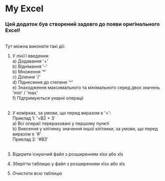 <H1>My Excel</H1>
<H3>Цей додаток був створений задовго до появи оригінального Excel!</H3><br>
Тут можна виконати такі дії:

1. У лініїї введення:  
    a) Додавання  '+'  
    b) Віднімання   '-'  
    b) Множення  '*'  
    c) Ділення  '/'  
    d) Піднесення до степеня  '^'  
    e) Знаходження максимального та мінімального серед двох значень  'min' / 'max'  
    f) Підтримуються унарні операціі <br><br>  

2. У комірках, за умови, що перед виразом є '=':  
   Приклад 1: '=B2 + 3'  
   a) Всі операії перераховані у першому пункті  
   b) Внесення у клітинку значення іншої клітинки, за умови, що перед виразом є '#'    
   Приклад 2: '#B3' <br><br>

3. Відкрити існуючий файл з розширенням xlsx або xls 
4. Зберігти таблицю у файл з розширенням xlsx або xls 
5. Очистити всю таблицю